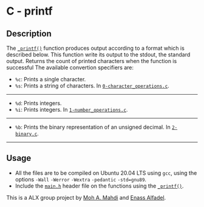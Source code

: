 # C - printf

## Description

The [`_printf()`](https://github.com/Eina-Alf/printf/blob/master/_printf.c) function produces output according to a format which is described
below. This function write its output to the stdout, the standard output. Returns the count of printed characters when the function is successful
The available convertion specifiers are:

+ `%c`: Prints a single character.
+ `%s`: Prints a string of characters.
In [`0-character_operations.c`](https://github.com/Eina-Alf/printf/blob/master/0-character_operations.c).

------------------

+ `%d`: Prints integers.
+ `%i`: Prints integers.
In [`1-number_operations.c`](https://github.com/Eina-Alf/printf/blob/master/1-number_operations.c).

------------------

+ `%b`: Prints the binary representation of an unsigned decimal.
In [`2-binary.c`](https://github.com/Eina-Alf/printf/blob/master/2-binary.c).

------------------

## Usage

+ All the files are to be compiled on Ubuntu 20.04 LTS using `gcc`, using the options `-Wall` `-Werror` `-Wextra` `-pedantic` `-std=gnu89`.
+ Include the [`main.h`](https://github.com/Eina-Alf/printf/blob/master/main.h) header file on the functions using the [`_printf()`](https://github.com/Eina-Alf/printf/blob/master/_printf.c).

This is a ALX group project by [Moh A. Mahdi](https://github.com/Moh-A-Mahdi) and [Enass Alfadel](https://github.com/Eina-Alf).
